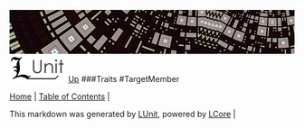 ![](../Content/LUnit-banner-small.png "")
[<img align="right;" src="../Content/LUnit-logo-small.png">](../../README.md)
[Up](Traits.md)
###Traits
#TargetMember

[Home](../../README.md) | [Table of Contents](../../TableOfContents.md) | 


This markdown was generated by [LUnit](https://github.com/CodeSingularity/LUnit), powered by [LCore](https://github.com/CodeSingularity/LCore) | 

